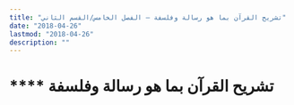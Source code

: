 ```yaml
---
title: "تشريح القرآن بما هو رسالة وفلسفة – الفصل الخامس/القسم الثاني"
date: "2018-04-26"
lastmod: "2018-04-26"
description: ""
---
```

# **** **تشريح القرآن** بما هو رسالة وفلسفة

###